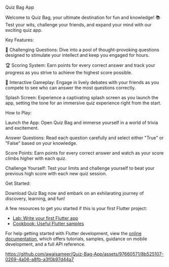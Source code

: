 Quiz Bag App

Welcome to Quiz Bag, your ultimate destination for fun and knowledge! 📚 Test your wits, challenge your friends, and expand your mind with our exciting quiz app.

Key Features:

🧠 Challenging Questions: Dive into a pool of thought-provoking questions designed to stimulate your intellect and keep you engaged for hours.

🏆 Scoring System: Earn points for every correct answer and track your progress as you strive to achieve the highest score possible.

👥 Interactive Gameplay: Engage in lively debates with your friends as you compete to see who can answer the most questions correctly.

Splash Screen:
Experience a captivating splash screen as you launch the app, setting the tone for an immersive quiz experience right from the start.

How to Play:

Launch the App: Open Quiz Bag and immerse yourself in a world of trivia and excitement.

Answer Questions: Read each question carefully and select either "True" or "False" based on your knowledge.

Score Points: Earn points for every correct answer and watch as your score climbs higher with each quiz.

Challenge Yourself: Test your limits and challenge yourself to beat your previous high score with each new quiz session.

Get Started:

Download Quiz Bag now and embark on an exhilarating journey of discovery, learning, and fun!

A few resources to get you started if this is your first Flutter project:

- [Lab: Write your first Flutter app](https://docs.flutter.dev/get-started/codelab)
- [Cookbook: Useful Flutter samples](https://docs.flutter.dev/cookbook)

For help getting started with Flutter development, view the
[online documentation](https://docs.flutter.dev/), which offers tutorials,
samples, guidance on mobile development, and a full API reference.

https://github.com/awaisameer/Quiz-Bag-App/assets/97660571/8b525107-0269-4a06-a8fb-a3f0b97d44a7
